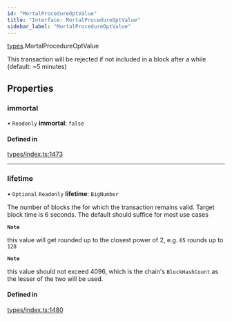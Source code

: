 ```yaml
---
id: "MortalProcedureOptValue"
title: "Interface: MortalProcedureOptValue"
sidebar_label: "MortalProcedureOptValue"
---
```


[types](../../../modules/Types/Types.md).MortalProcedureOptValue

This transaction will be rejected if not included in a block after a while (default: ~5 minutes)

## Properties

### immortal

• `Readonly` **immortal**: ``false``

#### Defined in

[types/index.ts:1473](https://github.com/F-OBrien/polymesh-sdk/blob/012f1745/src/types/index.ts#L1473)

___

### lifetime

• `Optional` `Readonly` **lifetime**: `BigNumber`

The number of blocks the for which the transaction remains valid. Target block time is 6 seconds. The default should suffice for most use cases

**`Note`**

 this value will get rounded up to the closest power of 2, e.g. `65` rounds up to `128`

**`Note`**

 this value should not exceed 4096, which is the chain's `BlockHashCount` as the lesser of the two will be used.

#### Defined in

[types/index.ts:1480](https://github.com/F-OBrien/polymesh-sdk/blob/012f1745/src/types/index.ts#L1480)
